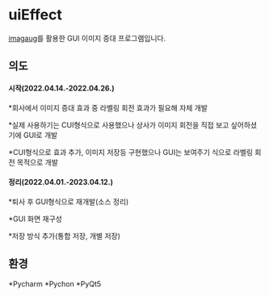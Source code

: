 # uiEffect
[imagaug](https://github.com/aleju/imgaug)를 활용한 GUI 이미지 증대 프로그램입니다.


## 의도
#### 시작(2022.04.14.-2022.04.26.)
*회사에서 이미지 증대 효과 중 라벨링 회전 효과가 필요해 자체 개발

*실제 사용하기는 CUI형식으로 사용했으나 상사가 이미지 회전을 직접 보고 싶어하셨기에 GUI로 개발

*CUI형식으로 효과 추가, 이미지 저장등 구현했으나 GUI는 보여주기 식으로 라벨링 회전 목적으로 개발 


#### 정리(2022.04.01.-2023.04.12.)
*퇴사 후 GUI형식으로 재개발(소스 정리)

*GUI 화면 재구성

*저장 방식 추가(통합 저장, 개별 저장)

## 환경
*Pycharm
*Pychon
*PyQt5

